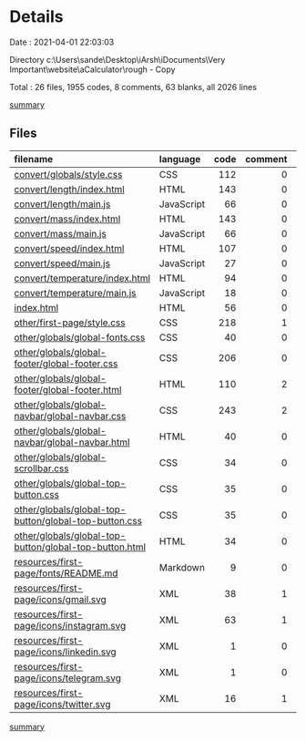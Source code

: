 # Details

Date : 2021-04-01 22:03:03

Directory c:\Users\sande\Desktop\iArsh\iDocuments\Very Important\website\aCalculator\rough - Copy

Total : 26 files,  1955 codes, 8 comments, 63 blanks, all 2026 lines

[summary](results.md)

## Files
| filename | language | code | comment | blank | total |
| :--- | :--- | ---: | ---: | ---: | ---: |
| [convert/globals/style.css](/convert/globals/style.css) | CSS | 112 | 0 | 1 | 113 |
| [convert/length/index.html](/convert/length/index.html) | HTML | 143 | 0 | 4 | 147 |
| [convert/length/main.js](/convert/length/main.js) | JavaScript | 66 | 0 | 1 | 67 |
| [convert/mass/index.html](/convert/mass/index.html) | HTML | 143 | 0 | 4 | 147 |
| [convert/mass/main.js](/convert/mass/main.js) | JavaScript | 66 | 0 | 1 | 67 |
| [convert/speed/index.html](/convert/speed/index.html) | HTML | 107 | 0 | 4 | 111 |
| [convert/speed/main.js](/convert/speed/main.js) | JavaScript | 27 | 0 | 1 | 28 |
| [convert/temperature/index.html](/convert/temperature/index.html) | HTML | 94 | 0 | 4 | 98 |
| [convert/temperature/main.js](/convert/temperature/main.js) | JavaScript | 18 | 0 | 1 | 19 |
| [index.html](/index.html) | HTML | 56 | 0 | 5 | 61 |
| [other/first-page/style.css](/other/first-page/style.css) | CSS | 218 | 1 | 1 | 220 |
| [other/globals/global-fonts.css](/other/globals/global-fonts.css) | CSS | 40 | 0 | 1 | 41 |
| [other/globals/global-footer/global-footer.css](/other/globals/global-footer/global-footer.css) | CSS | 206 | 0 | 1 | 207 |
| [other/globals/global-footer/global-footer.html](/other/globals/global-footer/global-footer.html) | HTML | 110 | 2 | 7 | 119 |
| [other/globals/global-navbar/global-navbar.css](/other/globals/global-navbar/global-navbar.css) | CSS | 243 | 2 | 4 | 249 |
| [other/globals/global-navbar/global-navbar.html](/other/globals/global-navbar/global-navbar.html) | HTML | 40 | 0 | 3 | 43 |
| [other/globals/global-scrollbar.css](/other/globals/global-scrollbar.css) | CSS | 34 | 0 | 1 | 35 |
| [other/globals/global-top-button.css](/other/globals/global-top-button.css) | CSS | 35 | 0 | 1 | 36 |
| [other/globals/global-top-button/global-top-button.css](/other/globals/global-top-button/global-top-button.css) | CSS | 35 | 0 | 1 | 36 |
| [other/globals/global-top-button/global-top-button.html](/other/globals/global-top-button/global-top-button.html) | HTML | 34 | 0 | 4 | 38 |
| [resources/first-page/fonts/README.md](/resources/first-page/fonts/README.md) | Markdown | 9 | 0 | 8 | 17 |
| [resources/first-page/icons/gmail.svg](/resources/first-page/icons/gmail.svg) | XML | 38 | 1 | 1 | 40 |
| [resources/first-page/icons/instagram.svg](/resources/first-page/icons/instagram.svg) | XML | 63 | 1 | 4 | 68 |
| [resources/first-page/icons/linkedin.svg](/resources/first-page/icons/linkedin.svg) | XML | 1 | 0 | 0 | 1 |
| [resources/first-page/icons/telegram.svg](/resources/first-page/icons/telegram.svg) | XML | 1 | 0 | 0 | 1 |
| [resources/first-page/icons/twitter.svg](/resources/first-page/icons/twitter.svg) | XML | 16 | 1 | 0 | 17 |

[summary](results.md)